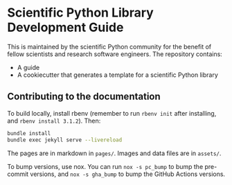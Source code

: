 # Scientific Python Library Development Guide

This is maintained by the scientific Python community for the benefit of
fellow scientists and research software engineers. The repository contains:

* A guide
* A cookiecutter that generates a template for a scientific Python library

## Contributing to the documentation

To build locally, install rbenv (remember to run `rbenv init` after installing,
and `rbenv install 3.1.2`). Then:

```bash
bundle install
bundle exec jekyll serve --livereload
```

The pages are in markdown in `pages/`. Images and data files are in `assets/`.

To bump versions, use nox. You can run `nox -s pc_bump` to bump the pre-commit
versions, and `nox -s gha_bump` to bump the GitHub Actions versions.
